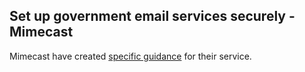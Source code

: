 ## Set up government email services securely - Mimecast

Mimecast have created [specific guidance](https://community.mimecast.com/docs/DOC-2377) for their service.
